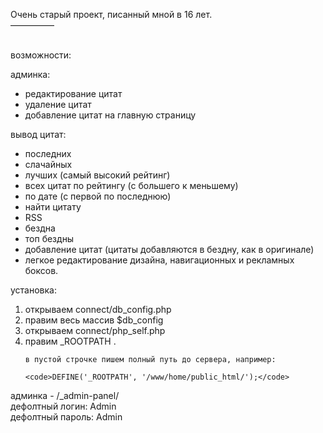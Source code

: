Очень старый проект, писанный мной в 16 лет.<br />
—————<br /><br />

возможности: 

админка:
<ul>
<li>редактирование цитат</li>
<li>удаление цитат</li>
<li>добавление цитат на главную страницу </li>
</ul>   

вывод цитат:
<ul>
<li>последних 
<li>слачайных
<li>лучших (самый высокий рейтинг)
<li>всех цитат по рейтингу (с большего к меньшему)
<li>по дате (с первой по последнюю)
<li>найти цитату
<li>RSS
<li>бездна
<li>топ бездны
<li>добавление цитат (цитаты добавляются в бездну, как в оригинале)
<li>легкое редактирование дизайна, навигационных и рекламных боксов. 
</ul>

установка:
<ol>
<li>открываем connect/db_config.php</li>
<li>правим весь массив $db_config</li>
<li>открываем connect/php_self.php</li>
<li>правим _ROOTPATH .</li>
	
	в пустой строчке пишем полный путь до сервера, например:
	
	<code>DEFINE('_ROOTPATH', '/www/home/public_html/');</code>  
</ol>

админка - /_admin-panel/<br />
	дефолтный логин: Admin<br />
	дефолтный пароль: Admin<br />